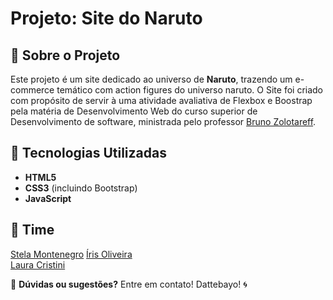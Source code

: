 # Projeto: Site do Naruto

## 📌 Sobre o Projeto
Este projeto é um site dedicado ao universo de **Naruto**, trazendo um e-commerce temático com action figures do universo naruto.
O Site foi criado com propósito de servir à uma atividade avaliativa de Flexbox e Boostrap pela matéria de Desenvolvimento Web do curso superior de Desenvolvimento de software, ministrada pelo professor [Bruno Zolotareff](https://github.com/bzsantos).

## 🚀 Tecnologias Utilizadas
- **HTML5**
- **CSS3** (incluindo Bootstrap)
- **JavaScript**

## 🤝 Time
[Stela Montenegro](https://github.com/stela-sm)
[Íris Oliveira](https://github.com/iris-oli)  
[Laura Cristini](https://github.com/Laura677) 

💬 **Dúvidas ou sugestões?** Entre em contato! Dattebayo! 🌀

